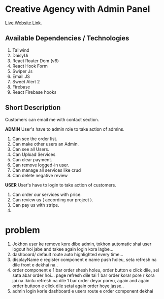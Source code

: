# Creative Agency with Admin Panel

[Live Website Link](https://github.com/facebook/create-react-app).

## Available Dependencies / Technologies

1. Tailwind
2. DaisyUi
3. React Router Dom (v6)
4. React Hook Form
5. Swiper Js
6. Email JS
7. Sweet Alert 2
8. Firebase
9. React Firebase hooks

## Short Description

Customers can email me with contact section.

**ADMIN**
User's have to admin role to take action of admins.

1. Can see the order list.
2. Can make other users an Admin.
3. Can see all Users.
4. Can Upload Services.
5. Can clear payment.
6. Can remove logged-in user.
7. Can manage all services like crud
8. Can delete negative review

**USER**
User's have to login to take action of customers.

1. Can order our services with price.
2. Can review us ( according our project ).
3. Can pay us with stripe.
4.

# problem

1. Jokhon user ke remove kore dibe admin, tokhon automatic shai user logout hoi jabe and takee again login kora lagbe...
2. dashboard/ default route auto highlighted every time...
3. displayName e register component e name push holeu, seta refresh na dile front e dekhai na..
4. order component e 1 bar order shesh holeu, order button e click dile, sei sata abar order hoi... page refresh dile tai 1 bar 
order korar pore r kora jai na..kintu refresh na dile 1 bar order deyar poreu, again and again order buttoon e click dile setai again order hoye jasse..
5. admin login korle dashboard e users route e order component dekhai
